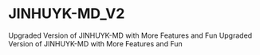 # JINHUYK-MD_V2
Upgraded Version of JINHUYK-MD with More Features and Fun       Upgraded Version of JINHUYK-MD with More Features and Fun 
